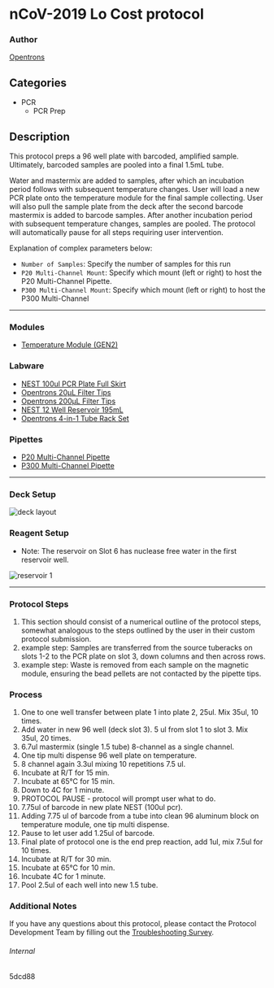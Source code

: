 # nCoV-2019 Lo Cost protocol

### Author
[Opentrons](https://opentrons.com/)

## Categories
* PCR
	* PCR Prep

## Description
This protocol preps a 96 well plate with barcoded, amplified sample. Ultimately, barcoded samples are pooled into a final 1.5mL tube.

Water and mastermix are added to samples, after which an incubation period follows with subsequent temperature changes. User will load a new PCR plate onto the temperature module for the final sample collecting. User will also pull the sample plate from the deck after the second barcode mastermix is added to barcode samples. After another incubation period with subsequent temperature changes, samples are pooled. The protocol will automatically pause for all steps requiring user intervention. 


Explanation of complex parameters below:
* `Number of Samples`: Specify the number of samples for this run
* `P20 Multi-Channel Mount`: Specify which mount (left or right) to host the P20 Multi-Channel Pipette.
* `P300 Multi-Channel Mount`: Specify which mount (left or right) to host the P300 Multi-Channel

---

### Modules
* [Temperature Module (GEN2)](https://shop.opentrons.com/collections/hardware-modules/products/tempdeck)

### Labware
* [NEST 100ul PCR Plate Full Skirt](https://shop.opentrons.com/collections/lab-plates?_gl=1*1qe5wkp*_ga*MTM2NTEwNjE0OS4xNjIxMzYxMzU4*_ga_GNSMNLW4RY*MTYzNTQ2NTkzNy40ODMuMS4xNjM1NDY3NTI0LjA.&_ga=2.122884237.745121471.1635259113-1365106149.1621361358)
* [Opentrons 20µL Filter Tips](https://shop.opentrons.com/collections/opentrons-tips)
* [Opentrons 200µL Filter Tips](https://shop.opentrons.com/collections/opentrons-tips)
* [NEST 12 Well Reservoir 195mL](https://shop.opentrons.com/collections/reservoirs)
* [Opentrons 4-in-1 Tube Rack Set](https://shop.opentrons.com/collections/racks-and-adapters/products/tube-rack-set-1)



### Pipettes
* [P20 Multi-Channel Pipette](https://shop.opentrons.com/collections/ot-2-robot/products/8-channel-electronic-pipette)
* [P300 Multi-Channel Pipette](https://shop.opentrons.com/collections/ot-2-robot/products/8-channel-electronic-pipette)

---

### Deck Setup
![deck layout](https://opentrons-protocol-library-website.s3.amazonaws.com/custom-README-images/5dcd88/Screen+Shot+2021-10-28+at+8.36.40+PM.png)

### Reagent Setup
* Note: The reservoir on Slot 6 has nuclease free water in the first reservoir well.

![reservoir 1](https://opentrons-protocol-library-website.s3.amazonaws.com/custom-README-images/5dcd88/Screen+Shot+2021-10-28+at+8.36.57+PM.png)

---

### Protocol Steps
1. This section should consist of a numerical outline of the protocol steps, somewhat analogous to the steps outlined by the user in their custom protocol submission.
2. example step: Samples are transferred from the source tuberacks on slots 1-2 to the PCR plate on slot 3, down columns and then across rows.
3. example step: Waste is removed from each sample on the magnetic module, ensuring the bead pellets are not contacted by the pipette tips.

### Process
1. One to one well transfer between plate 1 into plate 2, 25ul. Mix 35ul, 10 times.
2. Add water in new 96 well (deck slot 3). 5 ul from slot 1 to slot 3. Mix 35ul, 20 times.
3. 6.7ul mastermix (single 1.5 tube) 8-channel as a single channel.
4. One tip multi dispense 96 well plate on temperature.
5. 8 channel again 3.3ul mixing 10 repetitions 7.5 ul.
6. Incubate at R/T for 15 min.
7. Incubate at 65°C for 15 min.
8. Down to 4C for 1 minute.
9. PROTOCOL PAUSE - protocol will prompt user what to do.
10. 7.75ul of barcode in new plate NEST (100ul pcr).
11. Adding 7.75 ul of barcode from a tube into clean 96 aluminum block on temperature module, one tip multi dispense.
12. Pause to let user add 1.25ul of barcode.
13. Final plate of protocol one is the end prep reaction, add 1ul, mix 7.5ul for 10 times.
14. Incubate at R/T for 30 min.
15. Incubate at 65°C for 10 min.
16. Incubate 4C for 1 minute.
17. Pool 2.5ul of each well into new 1.5 tube.

### Additional Notes
If you have any questions about this protocol, please contact the Protocol Development Team by filling out the [Troubleshooting Survey](https://protocol-troubleshooting.paperform.co/).

###### Internal
5dcd88
